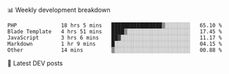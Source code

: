 📊 Weekly development breakdown
<!--START_SECTION:waka-->

```text
PHP              18 hrs 5 mins   ████████████████▒░░░░░░░░   65.10 %
Blade Template   4 hrs 51 mins   ████▒░░░░░░░░░░░░░░░░░░░░   17.45 %
JavaScript       3 hrs 6 mins    ██▓░░░░░░░░░░░░░░░░░░░░░░   11.17 %
Markdown         1 hr 9 mins     █░░░░░░░░░░░░░░░░░░░░░░░░   04.15 %
Other            14 mins         ▒░░░░░░░░░░░░░░░░░░░░░░░░   00.88 %
```

<!--END_SECTION:waka-->

📕 Latest DEV posts
<!-- BLOG-POST-LIST:START -->
<!-- BLOG-POST-LIST:END -->
